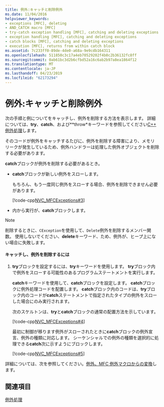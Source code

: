 ```yaml
---
title: 例外:キャッチと削除例外
ms.date: 11/04/2016
helpviewer_keywords:
- exceptions [MFC], deleting
- AND_CATCH macro [MFC]
- try-catch exception handling [MFC], catching and deleting exceptions
- exception handling [MFC], catching and deleting exceptions
- catch blocks [MFC], catching and deleting exceptions
- execution [MFC], returns from within catch block
ms.assetid: 7c233ff0-89de-4de0-a68a-9e9cdb164311
ms.openlocfilehash: 511850c3c17a4eb70529202f4b0c2b36132fc8ff
ms.sourcegitcommit: 0ab61bc3d2b6cfbd52a16c6ab2b97a8ea1864f12
ms.translationtype: MT
ms.contentlocale: ja-JP
ms.lasthandoff: 04/23/2019
ms.locfileid: "62173294"
---
```

# <a name="exceptions-catching-and-deleting-exceptions"></a>例外:キャッチと削除例外

次の手順と例についてをキャッチし、例外を削除する方法を表示します。 詳細については、**try**、**catch**、および**throw*キーワードを参照してください[C++ 例外処理](../cpp/cpp-exception-handling.md)します。

そのコードが例外をキャッチするたびに、例外を削除する障害により、メモリ リークが発生しているため、例外ハンドラーは処理した例外オブジェクトを削除する必要があります。

**catch**ブロックが例外を削除する必要があるとき。

- **catch**ブロックが新しい例外をスローします。

   もちろん、もう一度同じ例外をスローする場合、例外を削除できません必要があります。

   [!code-cpp[NVC_MFCExceptions#3](../mfc/codesnippet/cpp/exceptions-catching-and-deleting-exceptions_1.cpp)]

- 内から実行が、**catch**ブロックします。

> [!NOTE]
>  削除するときに、`CException`を使用して、`Delete`例外を削除するメンバー関数。 使用しないでください、**delete**キーワード、ため、例外が、ヒープ上にない場合に失敗します。

#### <a name="to-catch-and-delete-exceptions"></a>キャッチし、例外を削除するには

1. **try**ブロックを設定するには、**try**キーワードを使用します。 **try**ブロック内で例外をスローする可能性のあるプログラムステートメントを実行します。

   **catch**キーワードを使用して、**catch**ブロックを設定します。 **catch**ブロックに例外処理コードを配置します。 **catch**ブロック内のコードは、**try**ブロック内のコードが**catch**ステートメントで指定されたタイプの例外をスローした場合にのみ実行されます。

   次のスケルトンは、**try**と**catch**ブロックの通常の配置方法を示しています。

   [!code-cpp[NVC_MFCExceptions#4](../mfc/codesnippet/cpp/exceptions-catching-and-deleting-exceptions_2.cpp)]

   最初に制御が移ります例外がスローされたときに**catch**ブロックの例外宣言、例外の種類に対応します。 シーケンシャルでの例外の種類を選択的に処理できる**catch**次に示すようにブロックします。

   [!code-cpp[NVC_MFCExceptions#5](../mfc/codesnippet/cpp/exceptions-catching-and-deleting-exceptions_3.cpp)]

詳細については、次を参照してください。[例外。MFC 例外マクロからの変換](../mfc/exceptions-converting-from-mfc-exception-macros.md)します。

## <a name="see-also"></a>関連項目

[例外処理](../mfc/exception-handling-in-mfc.md)
